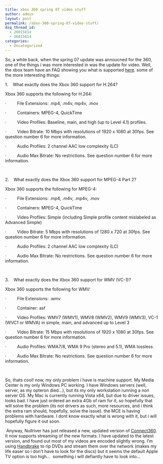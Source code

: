 ```yaml
---
title: xbox 360 spring 07 video stuff
author: admin
layout: post
permalink: /xbox-360-spring-07-video-stuff/
dsq_thread_id:
  - 26015814
  - 26015814
categories:
  - Uncategorized
---
```

So, a while back, when the spring 07 update was annoucned for the 360, one of the things i was more interested in was the update for video. Well, the xbox team have an FAQ showing you what is supported [here][1]. some of the more interesting things:

1.&nbsp;&nbsp;&nbsp; What exactly does the Xbox 360 support for H.264?

Xbox 360 supports the following for H.264:

·&nbsp;&nbsp;&nbsp;&nbsp;&nbsp;&nbsp;&nbsp;&nbsp; File Extensions: .mp4, .m4v, mp4v, .mov

·&nbsp;&nbsp;&nbsp;&nbsp;&nbsp;&nbsp;&nbsp;&nbsp; Containers: MPEG-4, QuickTime

·&nbsp;&nbsp;&nbsp;&nbsp;&nbsp;&nbsp;&nbsp;&nbsp; Video Profiles: Baseline, main, and high (up to Level 4.1) profiles.

·&nbsp;&nbsp;&nbsp;&nbsp;&nbsp;&nbsp;&nbsp;&nbsp; Video Bitrate: 10 Mbps with resolutions of 1920 x 1080 at 30fps. See question number 6 for more information.

·&nbsp;&nbsp;&nbsp;&nbsp;&nbsp;&nbsp;&nbsp;&nbsp; Audio Profiles: 2 channel AAC low complexity (LC)

·&nbsp;&nbsp;&nbsp;&nbsp;&nbsp;&nbsp;&nbsp;&nbsp; Audio Max Bitrate: No restrictions. See question number 6 for more information.

&nbsp;

2.&nbsp;&nbsp;&nbsp; What exactly does the Xbox 360 support for MPEG-4 Part 2?

Xbox 360 supports the following for MPEG-4:

·&nbsp;&nbsp;&nbsp;&nbsp;&nbsp;&nbsp;&nbsp;&nbsp; File Extensions: .mp4, .m4v, .mp4v, .mov

·&nbsp;&nbsp;&nbsp;&nbsp;&nbsp;&nbsp;&nbsp;&nbsp; Containers: MPEG-4, QuickTime

·&nbsp;&nbsp;&nbsp;&nbsp;&nbsp;&nbsp;&nbsp;&nbsp; Video Profiles: Simple (including Simple profile content mislabeled as Advanced Simple)

·&nbsp;&nbsp;&nbsp;&nbsp;&nbsp;&nbsp;&nbsp;&nbsp; Video Bitrate: 5 Mbps with resolutions of 1280 x 720 at 30fps. See question number 6 for more information.

·&nbsp;&nbsp;&nbsp;&nbsp;&nbsp;&nbsp;&nbsp;&nbsp; Audio Profiles: 2 channel AAC low complexity (LC)

·&nbsp;&nbsp;&nbsp;&nbsp;&nbsp;&nbsp;&nbsp;&nbsp; Audio Max Bitrate: No restrictions. See question number 6 for more information.

&nbsp;

3.&nbsp;&nbsp;&nbsp; What exactly does the Xbox 360 support for WMV (VC-1)?

Xbox 360 supports the following for WMV:

·&nbsp;&nbsp;&nbsp;&nbsp;&nbsp;&nbsp;&nbsp;&nbsp; File Extensions: .wmv

·&nbsp;&nbsp;&nbsp;&nbsp;&nbsp;&nbsp;&nbsp;&nbsp; Container: asf

·&nbsp;&nbsp;&nbsp;&nbsp;&nbsp;&nbsp;&nbsp;&nbsp; Video Profiles: WMV7 (WMV1), WMV8 (WMV2), WMV9 (WMV3), VC-1 (WVC1 or WMVA) in simple, main, and advanced up to Level 3

·&nbsp;&nbsp;&nbsp;&nbsp;&nbsp;&nbsp;&nbsp;&nbsp; Video Bitrate: 15 Mbps with resolutions of 1920 x 1080 at 30fps. See question number 6 for more information.

·&nbsp;&nbsp;&nbsp;&nbsp;&nbsp;&nbsp;&nbsp;&nbsp; Audio Profiles: WMA7/8, WMA 9 Pro (stereo and 5.1), WMA lossless

·&nbsp;&nbsp;&nbsp;&nbsp;&nbsp;&nbsp;&nbsp;&nbsp; Audio Max Bitrate: No restrictions. See question number 6 for more information. 

&nbsp;

So, thats cool! now, my only problem i have is machine support. My Media Center is my only Windows PC working. I have Windows servers (well, server, as my opteron died&#8230;), but its my only workstation running a non server OS. My Mac is currently running Vista x64, but due to driver issues, looks bad. I have just ordered an extra 4Gb of ram for it, so hopefully that will solve the problem (its not drivers as such, more resources, and i think the extra ram should, hopefully, solve the issue). the MCE is having problems with hardware. I dont know exactly what is wrong with it, but i will hopefully figure it out soon.

&nbsp;Anyway, Nullriver has just released a new, updated version of [Connect360][2]. It now supports streaming of the new formats. I have updated to the latest version, and found out most of my videos are encoded slightly wrong. I&#8217;m using [Handbrake][3] to rip DVDs and stream them over the network (makes my life easer so i don&#8217;t have to look for the discs) but it seems the default Apple TV option is too high&#8230;&nbsp; something i will defiantly have to look into&#8230;

 [1]: http://blogs.msdn.com/xboxteam/archive/2007/05/09/spring-07-video-playback-faq.aspx
 [2]: http://www.nullriver.com/index/products/connect360
 [3]: http://handbrake.m0k.org/